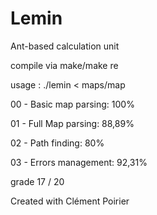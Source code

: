 # Lemin
Ant-based calculation unit

compile via make/make re

usage : ./lemin < maps/map

00 - Basic map parsing: 100%

01 - Full Map parsing: 88,89%

02 - Path finding: 80%

03 - Errors management: 92,31%

grade 17 / 20

Created with Clément Poirier
